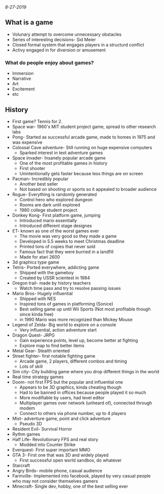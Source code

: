 *8-27-2019*

## What is a game
* Volunary attempt to overcome unnecessary obstacles
* Series of interesting decisions- Sid Meier
* Closed formal system that engages players in a structurd conflict
* Activy engaged in for diversion or amusement

### What do people enjoy about games?
* Immersion
* Narrative
* Art
* Excitement
* etc

## History

* First game? Tennis for 2. 
* Space war- 1960's MIT student project game, spread to other research labs
* Pong- Started as successful arcade game, made to homes in 1975 and was expensive
* Colossal Cave adventure- Still running on huge expensive computers
    * Sparked interest in text adventure games
* Space invader- Insanely popular arcade game
    * One of the most profitable games in history
    * First shooter
    * Unintentionally gets faster because less things are on screen 
* Pacman- Incredibly popular
    * Another best seller 
    * Not based on shooting or sports so it appealed to broader audience
* Rogue- Everything is randomly generated
    * Control hero who explored dungeon
    * Rooms are dark until explored
    * 1980 college student project
* Donkey Kong- First platform game, jumping
    * Introduced mario essentially
    * Introduced different stage designes
* ET- known as one of the worst games ever
    * The movie was very good so they made a game
    * Developed in 5.5 weeks to meet Christmas deadline
    * Printed tons of copies that never sold
    * Famous fact that they were burried in a landfill
    * Made for atari 2600
* 3d graphics type game
* Tetris- Ported everywhere, addicting game
    * Shipped with the gameboy
    * Created by USSR scientest in 1984
* Oregon trail- made by history teachers
    * Watch time pass and try to resolve passing issues
* Mario Bros- Hugely influential
    * Shipped with NES 
    * Inspired tons of games in platforming (Sonice)
    * Best selling game up until Wii Sports (Not most profitable though since kinda free)
    * in 1990 Mario was more recognized than Mickey Mouse
* Legend of Zelda- Big world to explore on a console
    * Very influential, action adventure start
* Dragon Quest- JRPG
    * Gain experience points, level up, become better at fighting
    * Explore map to find better items
* Metal Gear- Stealth oriented
* Street fighter- first notable fighting game
    * Arcade game, 2 players, different combos and timing
    * Lots of skill
* Sim city- City building game where you drop different things in the world
* Real time strategy games
* Doom- not first FPS but the popular and influential one
    * Appears to be 3D graphics, kinda cheating though
    * Had to be banned in offices because people played it so much
    * More modifiable by users, had level editor
    * Multiplayer games over network (unheard of), connected through modem
    * Connect to others via phone number, up to 4 players
* Mist- adventure game, point and click adventure
    * Pseudo 3D
* Resident Evil- Survival Horror
* Rythm games
* Half Life- Revolutionary FPS and real story
    * Modded into Counter Strike
* Everquest- First super important MMO
* GTA 3- First one that was 3D and widely played
    * First successful open world sandbox, do whatever
* Starcraft
* Angry Birds- mobile phone, casual audience
* Farmville- Implemented into facebook, played by very casual people who may not consider themselves gamers
* Minecraft- Single dev, hobby, one of the best selling ever 
